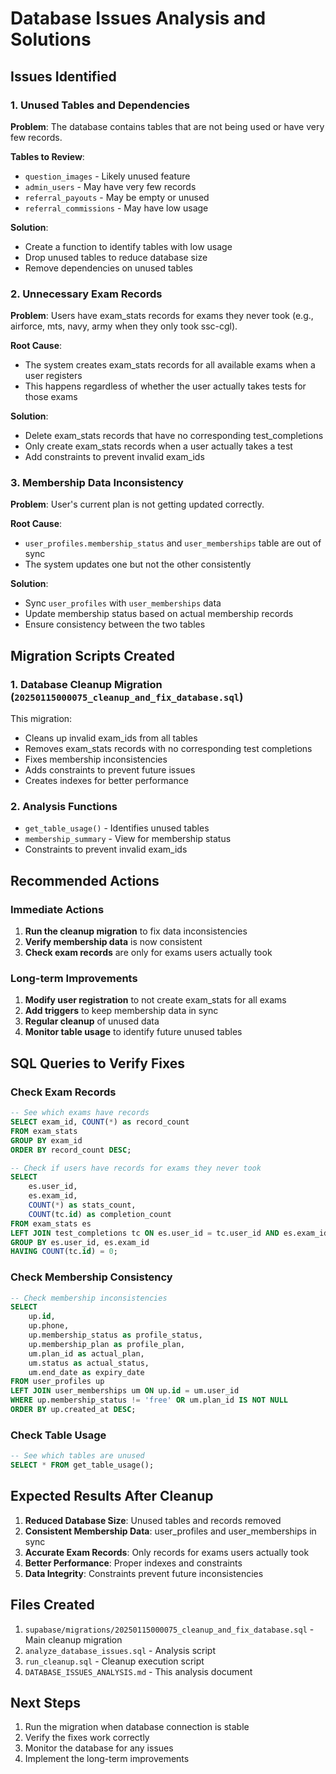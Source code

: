 # Database Issues Analysis and Solutions

## Issues Identified

### 1. Unused Tables and Dependencies
**Problem**: The database contains tables that are not being used or have very few records.

**Tables to Review**:
- `question_images` - Likely unused feature
- `admin_users` - May have very few records
- `referral_payouts` - May be empty or unused
- `referral_commissions` - May have low usage

**Solution**: 
- Create a function to identify tables with low usage
- Drop unused tables to reduce database size
- Remove dependencies on unused tables

### 2. Unnecessary Exam Records
**Problem**: Users have exam_stats records for exams they never took (e.g., airforce, mts, navy, army when they only took ssc-cgl).

**Root Cause**: 
- The system creates exam_stats records for all available exams when a user registers
- This happens regardless of whether the user actually takes tests for those exams

**Solution**:
- Delete exam_stats records that have no corresponding test_completions
- Only create exam_stats records when a user actually takes a test
- Add constraints to prevent invalid exam_ids

### 3. Membership Data Inconsistency
**Problem**: User's current plan is not getting updated correctly.

**Root Cause**:
- `user_profiles.membership_status` and `user_memberships` table are out of sync
- The system updates one but not the other consistently

**Solution**:
- Sync `user_profiles` with `user_memberships` data
- Update membership status based on actual membership records
- Ensure consistency between the two tables

## Migration Scripts Created

### 1. Database Cleanup Migration (`20250115000075_cleanup_and_fix_database.sql`)
This migration:
- Cleans up invalid exam_ids from all tables
- Removes exam_stats records with no corresponding test completions
- Fixes membership inconsistencies
- Adds constraints to prevent future issues
- Creates indexes for better performance

### 2. Analysis Functions
- `get_table_usage()` - Identifies unused tables
- `membership_summary` - View for membership status
- Constraints to prevent invalid exam_ids

## Recommended Actions

### Immediate Actions
1. **Run the cleanup migration** to fix data inconsistencies
2. **Verify membership data** is now consistent
3. **Check exam records** are only for exams users actually took

### Long-term Improvements
1. **Modify user registration** to not create exam_stats for all exams
2. **Add triggers** to keep membership data in sync
3. **Regular cleanup** of unused data
4. **Monitor table usage** to identify future unused tables

## SQL Queries to Verify Fixes

### Check Exam Records
```sql
-- See which exams have records
SELECT exam_id, COUNT(*) as record_count
FROM exam_stats 
GROUP BY exam_id 
ORDER BY record_count DESC;

-- Check if users have records for exams they never took
SELECT 
    es.user_id,
    es.exam_id,
    COUNT(*) as stats_count,
    COUNT(tc.id) as completion_count
FROM exam_stats es
LEFT JOIN test_completions tc ON es.user_id = tc.user_id AND es.exam_id = tc.exam_id
GROUP BY es.user_id, es.exam_id
HAVING COUNT(tc.id) = 0;
```

### Check Membership Consistency
```sql
-- Check membership inconsistencies
SELECT 
    up.id,
    up.phone,
    up.membership_status as profile_status,
    up.membership_plan as profile_plan,
    um.plan_id as actual_plan,
    um.status as actual_status,
    um.end_date as expiry_date
FROM user_profiles up
LEFT JOIN user_memberships um ON up.id = um.user_id
WHERE up.membership_status != 'free' OR um.plan_id IS NOT NULL
ORDER BY up.created_at DESC;
```

### Check Table Usage
```sql
-- See which tables are unused
SELECT * FROM get_table_usage();
```

## Expected Results After Cleanup

1. **Reduced Database Size**: Unused tables and records removed
2. **Consistent Membership Data**: user_profiles and user_memberships in sync
3. **Accurate Exam Records**: Only records for exams users actually took
4. **Better Performance**: Proper indexes and constraints
5. **Data Integrity**: Constraints prevent future inconsistencies

## Files Created

1. `supabase/migrations/20250115000075_cleanup_and_fix_database.sql` - Main cleanup migration
2. `analyze_database_issues.sql` - Analysis script
3. `run_cleanup.sql` - Cleanup execution script
4. `DATABASE_ISSUES_ANALYSIS.md` - This analysis document

## Next Steps

1. Run the migration when database connection is stable
2. Verify the fixes work correctly
3. Monitor the database for any issues
4. Implement the long-term improvements
